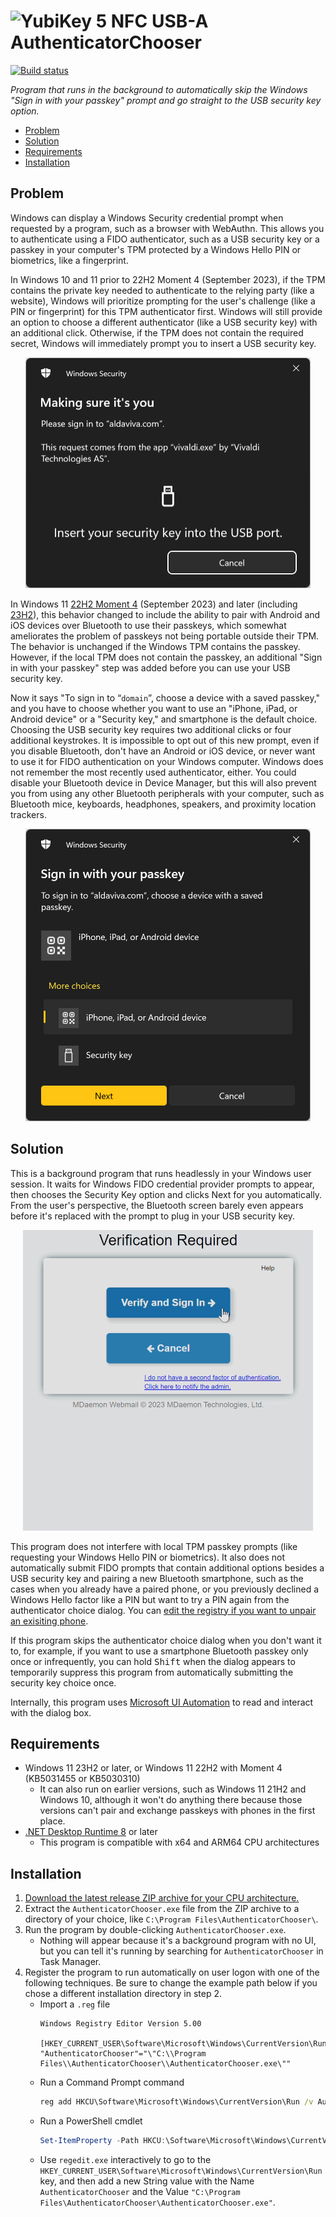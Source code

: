 <img src="AuthenticatorChooser/YubiKey.ico" height="24" alt="YubiKey 5 NFC USB-A" /> AuthenticatorChooser
===

[![Build status](https://img.shields.io/github/actions/workflow/status/Aldaviva/AuthenticatorChooser/dotnet.yml?branch=master&logo=github)](https://github.com/Aldaviva/AuthenticatorChooser/actions/workflows/dotnet.yml)

*Program that runs in the background to automatically skip the Windows "Sign in with your passkey" prompt and go straight to the USB security key option.*

<!-- MarkdownTOC autolink="true" bracket="round" autoanchor="false" levels="1,2,3" -->

- [Problem](#problem)
- [Solution](#solution)
- [Requirements](#requirements)
- [Installation](#installation)

<!-- /MarkdownTOC -->

## Problem

Windows can display a Windows Security credential prompt when requested by a program, such as a browser with WebAuthn. This allows you to authenticate using a FIDO authenticator, such as a USB security key or a passkey in your computer's TPM protected by a Windows Hello PIN or biometrics, like a fingerprint.

In Windows 10 and 11 prior to 22H2 Moment 4 (September 2023), if the TPM contains the private key needed to authenticate to the relying party (like a website), Windows will prioritize prompting for the user's challenge (like a PIN or fingerprint) for this TPM authenticator first. Windows will still provide an option to choose a different authenticator (like a USB security key) with an additional click. Otherwise, if the TPM does not contain the required secret, Windows will immediately prompt you to insert a USB security key.

<p align="center"><img src=".github/images/usb-prompt.png" alt="usb security key prompt" width="456" /></p> 

In Windows 11 [22H2 Moment 4](https://www.bleepingcomputer.com/news/microsoft/windows-11-moment-4-update-released-here-are-the-many-new-features/) (September 2023) and later (including [23H2](https://www.bleepingcomputer.com/news/microsoft/windows-11-23h2-new-features-in-the-windows-11-2023-update/)), this behavior changed to include the ability to pair with Android and iOS devices over Bluetooth to use their passkeys, which somewhat ameliorates the problem of passkeys not being portable outside their TPM. The behavior is unchanged if the Windows TPM contains the passkey. However, if the local TPM does not contain the passkey, an additional "Sign in with your passkey" step was added before you can use your USB security key.

Now it says "To sign in to “`domain`”, choose a device with a saved passkey," and you have to choose whether you want to use an "iPhone, iPad, or Android device" or a "Security key," and smartphone is the default choice. Choosing the USB security key requires two additional clicks or four additional keystrokes. It is impossible to opt out of this new prompt, even if you disable Bluetooth, don't have an Android or iOS device, or never want to use it for FIDO authentication on your Windows computer. Windows does not remember the most recently used authenticator, either. You could disable your Bluetooth device in Device Manager, but this will also prevent you from using any other Bluetooth peripherals with your computer, such as Bluetooth mice, keyboards, headphones, speakers, and proximity location trackers.

<p align="center"><img src=".github/images/authenticator-prompt.png" alt="authenticator prompt" width="456" /></p>     

## Solution

This is a background program that runs headlessly in your Windows user session. It waits for Windows FIDO credential provider prompts to appear, then chooses the Security Key option and clicks Next for you automatically. From the user's perspective, the Bluetooth screen barely even appears before it's replaced with the prompt to plug in your USB security key.

<p align="center"><img src=".github/images/demo.gif" alt="demo" width="464" /></p>     

This program does not interfere with local TPM passkey prompts (like requesting your Windows Hello PIN or biometrics). It also does not automatically submit FIDO prompts that contain additional options besides a USB security key and pairing a new Bluetooth smartphone, such as the cases when you already have a paired phone, or you previously declined a Windows Hello factor like a PIN but want to try a PIN again from the authenticator choice dialog. You can [edit the registry if you want to unpair an exisiting phone](https://github.com/Aldaviva/AuthenticatorChooser/wiki/Unpairing-Bluetooth-smartphone).

If this program skips the authenticator choice dialog when you don't want it to, for example, if you want to use a smartphone Bluetooth passkey only once or infrequently, you can hold <kbd>Shift</kbd> when the dialog appears to temporarily suppress this program from automatically submitting the security key choice once.

Internally, this program uses [Microsoft UI Automation](https://learn.microsoft.com/en-us/windows/win32/winauto/uiauto-uiautomationoverview) to read and interact with the dialog box.

## Requirements

- Windows 11 23H2 or later, or Windows 11 22H2 with Moment 4 (KB5031455 or KB5030310)
    - It can also run on earlier versions, such as Windows 11 21H2 and Windows 10, although it won't do anything there because those versions can't pair and exchange passkeys with phones in the first place.
- [.NET Desktop Runtime 8](https://dotnet.microsoft.com/en-us/download/dotnet/8.0) or later
    - This program is compatible with x64 and ARM64 CPU architectures

## Installation

1. [Download the latest release ZIP archive for your CPU architecture.](https://github.com/Aldaviva/AuthenticatorChooser/releases/latest)
1. Extract the `AuthenticatorChooser.exe` file from the ZIP archive to a directory of your choice, like `C:\Program Files\AuthenticatorChooser\`.
1. Run the program by double-clicking `AuthenticatorChooser.exe`.
    - Nothing will appear because it's a background program with no UI, but you can tell it's running by searching for `AuthenticatorChooser` in Task Manager.
1. Register the program to run automatically on user logon with one of the following techniques. Be sure to change the example path below if you chose a different installation directory in step 2.
    - Import a `.reg` file
        ```reg
        Windows Registry Editor Version 5.00

        [HKEY_CURRENT_USER\Software\Microsoft\Windows\CurrentVersion\Run]
        "AuthenticatorChooser"="\"C:\\Program Files\\AuthenticatorChooser\\AuthenticatorChooser.exe\""
        ```
    - Run a Command Prompt command
        ```bat
        reg add HKCU\Software\Microsoft\Windows\CurrentVersion\Run /v AuthenticatorChooser /d """C:\Program Files\AuthenticatorChooser\AuthenticatorChooser.exe"""
        ```
    - Run a PowerShell cmdlet
        ```ps1
        Set-ItemProperty -Path HKCU:\Software\Microsoft\Windows\CurrentVersion\Run -Name AuthenticatorChooser -Value """C:\Program Files\AuthenticatorChooser\AuthenticatorChooser.exe"""
        ```
    - Use `regedit.exe` interactively to go to the `HKEY_CURRENT_USER\Software\Microsoft\Windows\CurrentVersion\Run` key, and then add a new String value with the Name `AuthenticatorChooser` and the Value `"C:\Program Files\AuthenticatorChooser\AuthenticatorChooser.exe"`.
